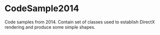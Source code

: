 # CodeSample2014
Code samples from 2014. Contain set of classes used to establish DirectX rendering and produce some simple shapes.
